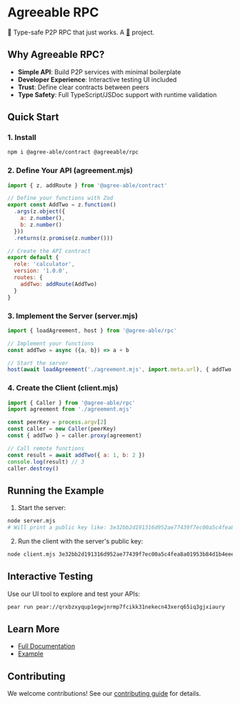 # Agreeable RPC

🤝 Type-safe P2P RPC that just works. A [🍐](https://docs.pears.com) project.

## Why Agreeable RPC?

- **Simple API**: Build P2P services with minimal boilerplate
- **Developer Experience**: Interactive testing UI included
- **Trust**: Define clear contracts between peers
- **Type Safety**: Full TypeScript/JSDoc support with runtime validation

## Quick Start

### 1. Install

```bash
npm i @agree-able/contract @agreeable/rpc
```

### 2. Define Your API (agreement.mjs)

```js
import { z, addRoute } from '@agree-able/contract'

// Define your functions with Zod
export const AddTwo = z.function()
  .args(z.object({
    a: z.number(),
    b: z.number()
  }))
  .returns(z.promise(z.number()))

// Create the API contract
export default {
  role: 'calculator',
  version: '1.0.0',
  routes: {
    addTwo: addRoute(AddTwo)
  }
}
```

### 3. Implement the Server (server.mjs)

```js
import { loadAgreement, host } from '@agree-able/rpc'

// Implement your functions
const addTwo = async ({a, b}) => a + b

// Start the server
host(await loadAgreement('./agreement.mjs', import.meta.url), { addTwo })
```

### 4. Create the Client (client.mjs)

```js
import { Caller } from '@agree-able/rpc'
import agreement from './agreement.mjs'

const peerKey = process.argv[2]
const caller = new Caller(peerKey)
const { addTwo } = caller.proxy(agreement)

// Call remote functions
const result = await addTwo({ a: 1, b: 2 })
console.log(result) // 3
caller.destroy()
```

## Running the Example

1. Start the server:
```bash
node server.mjs
# Will print a public key like: 3e32bb2d191316d952ae77439f7ec00a5c4fea8a01953b84d1b4eee36173e1ca
```

2. Run the client with the server's public key:
```bash
node client.mjs 3e32bb2d191316d952ae77439f7ec00a5c4fea8a01953b84d1b4eee36173e1ca
```

## Interactive Testing

Use our UI tool to explore and test your APIs:

```bash
pear run pear://qrxbzxyqup1egwjnrmp7fcikk31nekecn43xerq65iq3gjxiaury
```

## Learn More

- [Full Documentation](https://github.com/agree-able/rpc/tree/master/docs)
- [Example](https://github.com/agree-able/rpc/tree/master/demo)

## Contributing

We welcome contributions! See our [contributing guide](CONTRIBUTING.md) for details.


